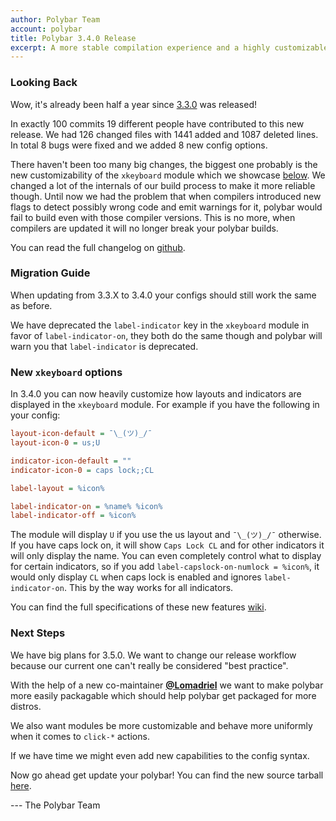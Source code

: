 ```yaml
---
author: Polybar Team
account: polybar
title: Polybar 3.4.0 Release
excerpt: A more stable compilation experience and a highly customizable xkeyboard module
---
```


### Looking Back

Wow, it's already been half a year since 
[3.3.0](https://polybar.github.io/2018/12/23/Release-3.3.0.html) was released!

In exactly 100 commits 19 different people have contributed to this new release.
We had 126 changed files with 1441 added and 1087 deleted lines.
In total 8 bugs were fixed and we added 8 new config options.

There haven't been too many big changes, the biggest one probably is the new
customizability of the `xkeyboard` module which we showcase
[below](#new-xkeyboard-options).
We changed a lot of the internals of our build process to make it more reliable
though.
Until now we had the problem that when compilers introduced new flags to detect 
possibly wrong code and emit warnings for it, polybar would fail to build even
with those compiler versions. This is no more, when compilers are updated it
will no longer break your polybar builds.

You can read the full changelog on 
[github](https://github.com/polybar/polybar/releases/tag/3.4.0).

### Migration Guide

When updating from 3.3.X to 3.4.0 your configs should still work the same as
before. 

We have deprecated the `label-indicator` key in the `xkeyboard` module in favor 
of `label-indicator-on`, they both do the same though and polybar will warn you
that `label-indicator` is deprecated.

### New `xkeyboard` options

In 3.4.0 you can now heavily customize how layouts and indicators are 
displayed in the `xkeyboard` module.
For example if you have the following in your config:

``` ini
layout-icon-default = ¯\_(ツ)_/¯
layout-icon-0 = us;U

indicator-icon-default = ""
indicator-icon-0 = caps lock;;CL

label-layout = %icon%

label-indicator-on = %name% %icon%
label-indicator-off = %icon%
```

The module will display `U` if you use the us layout and `¯\_(ツ)_/¯` otherwise.
If you have caps lock on, it will show `Caps Lock CL` and for other 
indicators it will only display the name. You can even completely control what
to display for certain indicators, so if you add 
`label-capslock-on-numlock = %icon%`, it would only display `CL`
when caps lock is enabled and ignores `label-indicator-on`. This by the way 
works for all indicators.

You can find the full specifications of these new features 
[wiki](https://github.com/polybar/polybar/wiki/Module:-xkeyboard).

### Next Steps

We have big plans for 3.5.0. We want to change our release workflow because our
current one can't really be considered "best practice".

With the help of a new co-maintainer 
[**@Lomadriel**](https://github.com/Lomadriel/) we want to make polybar more
easily packagable which should help polybar get packaged for more distros.

We also want modules be more customizable and behave more uniformly when it
comes to `click-*` actions.

If we have time we might even add new capabilities to the config syntax.

Now go ahead get update your polybar! You can find the new source tarball
[here](https://github.com/polybar/polybar/releases/tag/3.4.0).

--- The Polybar Team
